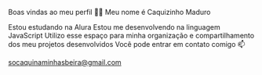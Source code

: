 Boas vindas ao meu perfil 💙💙
Meu nome é Caquizinho Maduro

Estou estudando na Alura
Estou me desenvolvendo na linguagem JavaScript
Utilizo esse espaço para minha organização e compartilhamento dos meu projetos desenvolvidos
Você pode entrar em contato comigo 📫

socaquinaminhasbeira@gmail.com
